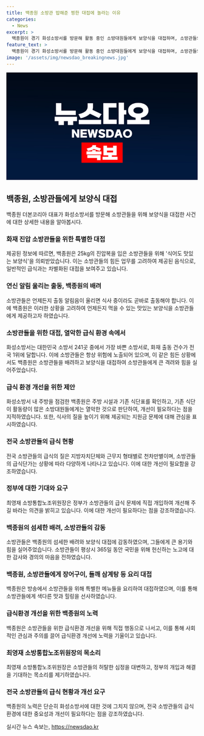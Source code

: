 ```yaml
---
title: 백종원 소방관 밥해준 찡한 대접에 놀라는 이유
categories:
  - News
excerpt: >
  백종원이 경기 화성소방서를 방문해 활동 중인 소방대원들에게 보양식을 대접하며, 소방관들의 열악한 급식 환경에 대해 안타까움을 표현했다. 화성소방서는 대한민국에서 가장 바쁜 소방서로, 화재 출동 건수가 전국 1위를 기록하고 있으며, 소방관들의 식사는 출동 중인 상황에서도 제한적이었다. 백종원은 소방대원들을 위해 본격적인 요리를 선보이고, 소방서의 주방 시설과 식단표를 점검하며 안타까움을 토로했다. 또한, 전국 소방관들의 급식의 질이 지방자치단체와 근무지 형태별로 천차만별이며, 소방관들의 급식단가가 상황에 따라 다르다는 점을 강조하며, 정부의 개선을 요구했다.
feature_text: >
  백종원이 경기 화성소방서를 방문해 활동 중인 소방대원들에게 보양식을 대접하며, 소방관들의 열악한 급식 환경에 대해 안타까움을 표현했다. 화성소방서는 대한민국에서 가장 바쁜 소방서로, 화재 출동 건수가 전국 1위를 기록하고 있으며, 소방관들의 식사는 출동 중인 상황에서도 제한적이었다. 백종원은 소방대원들을 위해 본격적인 요리를 선보이고, 소방서의 주방 시설과 식단표를 점검하며 안타까움을 토로했다. 또한, 전국 소방관들의 급식의 질이 지방자치단체와 근무지 형태별로 천차만별이며, 소방관들의 급식단가가 상황에 따라 다르다는 점을 강조하며, 정부의 개선을 요구했다.
image: '/assets/img/newsdao_breakingnews.jpg'
---
```


<p><img src="/assets/img/newsdao_breakingnews.jpg" alt="pcversion 속보" /></p>

<h2 data-ke-size="size26">백종원, 소방관들에게 보양식 대접</h2>

<p data-ke-size="size16">백종원 더본코리아 대표가 화성소방서를 방문해 소방관들을 위해 보양식을 대접한 사건에 대한 상세한 내용을 알아봅시다.</p>

<h3>화재 진압 소방관들을 위한 특별한 대접</h3>

<p data-ke-size="size16">제공된 정보에 따르면, 백종원은 25kg의 진압복을 입은 소방관들을 위해 '식어도 맛있는 보양식'을 의뢰받았습니다. 이는 소방관들의 힘든 업무를 고려하여 제공된 음식으로, 일반적인 급식과는 차별화된 대접을 보여주고 있습니다.</p>

<h3>연신 알림 울리는 출동, 백종원의 배려</h3>

<p data-ke-size="size16">소방관들은 언제든지 출동 알림음이 울리면 식사 중이라도 곧바로 출동해야 합니다. 이에 백종원은 이러한 상황을 고려하여 언제든지 먹을 수 있는 맛있는 보양식을 소방관들에게 제공하고자 하였습니다.</p>

<h3>소방관들을 위한 대접, 열악한 급식 환경 속에서</h3>

<p data-ke-size="size16">화성소방서는 대한민국 소방서 241곳 중에서 가장 바쁜 소방서로, 화재 출동 건수가 전국 1위에 달합니다. 이에 소방관들은 항상 위험에 노출되어 있으며, 이 같은 힘든 상황에서도 백종원은 소방관들을 배려하고 보양식을 대접하여 소방관들에게 큰 격려와 힘을 실어주었습니다.</p>

<h3>급식 환경 개선을 위한 제안</h3>

<p data-ke-size="size16">화성소방서 내 주방을 점검한 백종원은 주방 시설과 기존 식단표를 확인하고, 기존 식단이 활동량이 많은 소방대원들에게는 열악한 것으로 판단하여, 개선이 필요하다는 점을 지적하였습니다. 또한, 식사의 질을 높이기 위해 제공되는 지원금 문제에 대해 관심을 표시하였습니다.</p>

<h3>전국 소방관들의 급식 현황</h3>

<p data-ke-size="size16">전국 소방관들의 급식의 질은 지방자치단체와 근무지 형태별로 천차만별이며, 소방관들의 급식단가는 상황에 따라 다양하게 나타나고 있습니다. 이에 대한 개선이 필요함을 강조하였습니다.</p>

<h3>정부에 대한 기대와 요구</h3>

<p data-ke-size="size16">최영재 소방통합노조위원장은 정부가 소방관들의 급식 문제에 직접 개입하여 개선해 주길 바라는 의견을 밝히고 있습니다. 이에 대한 개선이 필요하다는 점을 강조하였습니다.</p>

<h3>백종원의 섬세한 배려, 소방관들의 감동</h3>

<p data-ke-size="size16">소방관들은 백종원의 섬세한 배려와 보양식 대접에 감동하였으며, 그들에게 큰 용기와 힘을 실어주었습니다. 소방관들이 평상시 365일 동안 국민을 위해 헌신하는 노고에 대한 감사와 경의의 마음을 전하였습니다.</p>

<h3>백종원, 소방관들에게 장어구이, 들깨 삼계탕 등 요리 대접</h3>

<p data-ke-size="size16">백종원은 방송에서 소방관들을 위해 특별한 메뉴들을 요리하여 대접하였으며, 이를 통해 소방관들에게 색다른 맛과 힐링을 선사하였습니다.</p>

<h3>급식환경 개선을 위한 백종원의 노력</h3>

<p data-ke-size="size16">백종원은 소방관들을 위한 급식환경 개선을 위해 직접 행동으로 나서고, 이를 통해 사회적인 관심과 주의를 끌어 급식환경 개선에 노력을 기울이고 있습니다.</p>

<h3>최영재 소방통합노조위원장의 목소리</h3>

<p data-ke-size="size16">최영재 소방통합노조위원장은 소방관들의 허탈한 심정을 대변하고, 정부의 개입과 해결을 기대하는 목소리를 제기하였습니다.</p>

<h3>전국 소방관들의 급식 현황과 개선 요구</h3>

<p data-ke-size="size16">백종원의 노력은 단순히 화성소방서에 대한 것에 그치지 않으며, 전국 소방관들의 급식환경에 대한 중요성과 개선이 필요하다는 점을 강조하였습니다.</p>
실시간 뉴스 속보는, <a href="https://newsdao.kr" rel="dofollow">https://newsdao.kr</a>


